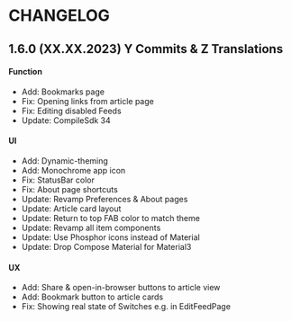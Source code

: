 CHANGELOG
=========

1.6.0 (XX.XX.2023) Y Commits & Z Translations
------------

#### Function
- Add: Bookmarks page
- Fix: Opening links from article page
- Fix: Editing disabled Feeds
- Update: CompileSdk 34

#### UI
- Add: Dynamic-theming
- Add: Monochrome app icon
- Fix: StatusBar color
- Fix: About page shortcuts
- Update: Revamp Preferences & About pages
- Update: Article card layout
- Update: Return to top FAB color to match theme
- Update: Revamp all item components
- Update: Use Phosphor icons instead of Material
- Update: Drop Compose Material for Material3

#### UX
- Add: Share & open-in-browser buttons to article view
- Add: Bookmark button to article cards
- Fix: Showing real state of Switches e.g. in EditFeedPage
